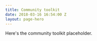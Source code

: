 ```yaml
---
title: Community toolkit
date: 2018-03-16 16:54:00 Z
layout: page-hero
---
```


Here's the community toolkit placeholder.